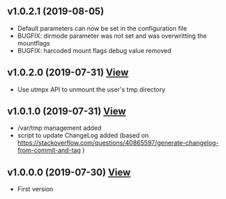 ## v1.0.2.1 (2019-08-05)

* Default parameters can now be set in the configuration file
* BUGFIX: dirmode parameter was not set and was overwritting the mountflags
* BUGFIX: harcoded mount flags debug value removed  

## v1.0.2.0 (2019-07-31) [View](https://github.com/Oliviers-OSS/pam_unshare_tmp/commit/beecd800142b88fb0e8b492e0a06fcea6d21597e)
*  Use utmpx API to unmount the user's tmp directory

## v1.0.1.0 (2019-07-31) [View](https://github.com/Oliviers-OSS/pam_unshare_tmp/commit/860aaf69dee3ce8e8d26882f955a6fd841b84f56)

*  /var/tmp management added 
*  script to update ChangeLog added (based on https://stackoverflow.com/questions/40865597/generate-changelog-from-commit-and-tag )
 
## v1.0.0.0 (2019-07-30) [View](https://github.com/Oliviers-OSS/pam_unshare_tmp/commit/47c429df1ead65d0abedcf7bc581fe6342734be9)

*  First version 
